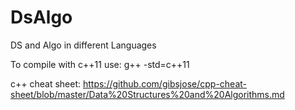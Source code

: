 # DsAlgo
DS and Algo in different Languages

To compile with c++11 use:
g++ <cpp file> -std=c++11

c++ cheat sheet: https://github.com/gibsjose/cpp-cheat-sheet/blob/master/Data%20Structures%20and%20Algorithms.md
